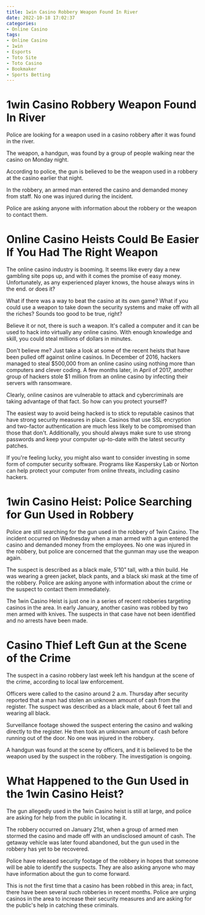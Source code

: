 ```yaml
---
title: 1win Casino Robbery Weapon Found In River 
date: 2022-10-18 17:02:37
categories:
- Online Casino
tags:
- Online Casino
- 1win
- Esports
- Toto Site
- Toto Casino
- Bookmaker
- Sports Betting
---
```



#  1win Casino Robbery Weapon Found In River 

Police are looking for a weapon used in a casino robbery after it was found in the river.

The weapon, a handgun, was found by a group of people walking near the casino on Monday night.

According to police, the gun is believed to be the weapon used in a robbery at the casino earlier that night.

In the robbery, an armed man entered the casino and demanded money from staff. No one was injured during the incident.

Police are asking anyone with information about the robbery or the weapon to contact them.

#  Online Casino Heists Could Be Easier If You Had The Right Weapon 

The online casino industry is booming. It seems like every day a new gambling site pops up, and with it comes the promise of easy money. Unfortunately, as any experienced player knows, the house always wins in the end. or does it?

What if there was a way to beat the casino at its own game? What if you could use a weapon to take down the security systems and make off with all the riches? Sounds too good to be true, right?

Believe it or not, there is such a weapon. It's called a computer and it can be used to hack into virtually any online casino. With enough knowledge and skill, you could steal millions of dollars in minutes.

Don't believe me? Just take a look at some of the recent heists that have been pulled off against online casinos. In December of 2016, hackers managed to steal $500,000 from an online casino using nothing more than computers and clever coding. A few months later, in April of 2017, another group of hackers stole $1 million from an online casino by infecting their servers with ransomware.

Clearly, online casinos are vulnerable to attack and cybercriminals are taking advantage of that fact. So how can you protect yourself?

The easiest way to avoid being hacked is to stick to reputable casinos that have strong security measures in place. Casinos that use SSL encryption and two-factor authentication are much less likely to be compromised than those that don't. Additionally, you should always make sure to use strong passwords and keep your computer up-to-date with the latest security patches.

If you're feeling lucky, you might also want to consider investing in some form of computer security software. Programs like Kaspersky Lab or Norton can help protect your computer from online threats, including casino hackers.

#  1win Casino Heist: Police Searching for Gun Used in Robbery 

Police are still searching for the gun used in the robbery of 1win Casino. The incident occurred on Wednesday when a man armed with a gun entered the casino and demanded money from the employees. No one was injured in the robbery, but police are concerned that the gunman may use the weapon again.

The suspect is described as a black male, 5’10” tall, with a thin build. He was wearing a green jacket, black pants, and a black ski mask at the time of the robbery. Police are asking anyone with information about the crime or the suspect to contact them immediately.

The 1win Casino Heist is just one in a series of recent robberies targeting casinos in the area. In early January, another casino was robbed by two men armed with knives. The suspects in that case have not been identified and no arrests have been made.

#  Casino Thief Left Gun at the Scene of the Crime 

The suspect in a casino robbery last week left his handgun at the scene of the crime, according to local law enforcement.

Officers were called to the casino around 2 a.m. Thursday after security reported that a man had stolen an unknown amount of cash from the register. The suspect was described as a black male, about 6 feet tall and wearing all black.

Surveillance footage showed the suspect entering the casino and walking directly to the register. He then took an unknown amount of cash before running out of the door. No one was injured in the robbery.

A handgun was found at the scene by officers, and it is believed to be the weapon used by the suspect in the robbery. The investigation is ongoing.

#  What Happened to the Gun Used in the 1win Casino Heist?

The gun allegedly used in the 1win Casino heist is still at large, and police are asking for help from the public in locating it.

The robbery occurred on January 21st, when a group of armed men stormed the casino and made off with an undisclosed amount of cash. The getaway vehicle was later found abandoned, but the gun used in the robbery has yet to be recovered.

Police have released security footage of the robbery in hopes that someone will be able to identify the suspects. They are also asking anyone who may have information about the gun to come forward.

This is not the first time that a casino has been robbed in this area; in fact, there have been several such robberies in recent months. Police are urging casinos in the area to increase their security measures and are asking for the public's help in catching these criminals.